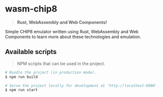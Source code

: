 # wasm-chip8

> **Rust, WebAssembly and Web Components!**

Simple CHIP8 emulator written using Rust, WebAssembly and Web Components to
learn more about these technologies and emulation.

## Available scripts

> NPM scripts that can be used in the project.

```bash
# Bundle the project (in production mode).
$ npm run build

# Serve the project locally for development at 'http://localhost:8080'.
$ npm run start
```
